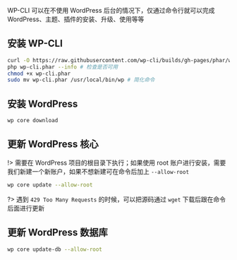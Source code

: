 WP-CLI 可以在不使用 WordPress 后台的情况下，仅通过命令行就可以完成 WordPress、主题、插件的安装、升级、使用等等

## 安装 WP-CLI

```bash
curl -O https://raw.githubusercontent.com/wp-cli/builds/gh-pages/phar/wp-cli.phar
php wp-cli.phar --info # 检查是否可用
chmod +x wp-cli.phar
sudo mv wp-cli.phar /usr/local/bin/wp # 简化命令
```

## 安装 WordPress
```bash
wp core download
```

## 更新 WordPress 核心

!> 需要在 WordPress 项目的根目录下执行；如果使用 root 账户进行安装，需要我们新建一个新账户，如果不想新建可在命令后加上 `--allow-root`

```bash
wp core update --allow-root
```

?> 遇到 `429 Too Many Requests` 的时候，可以把源码通过 `wget` 下载后跟在命令后面进行更新

## 更新 WordPress 数据库

```bash
wp core update-db --allow-root
```